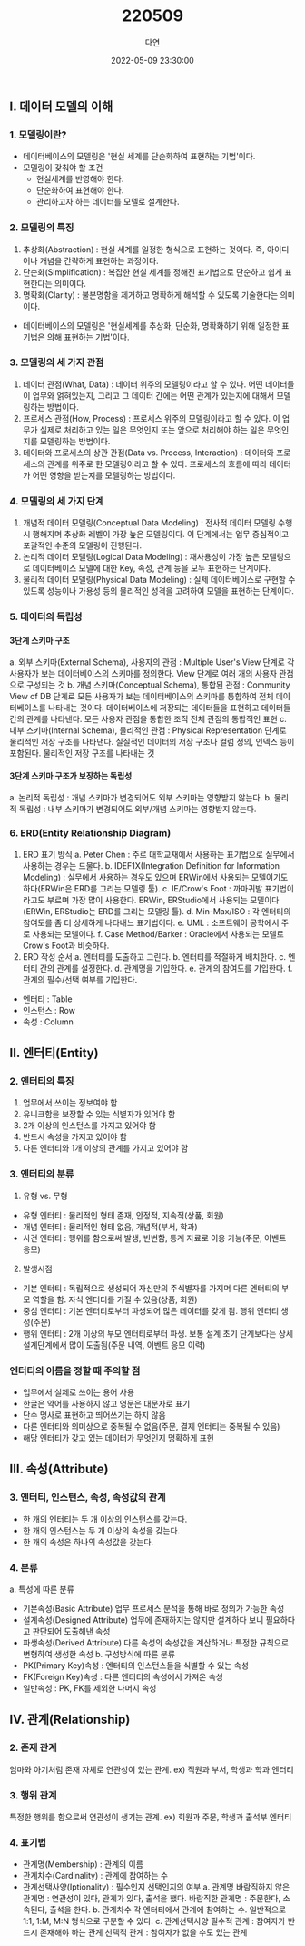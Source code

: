 ﻿---
title: 220509
author: 다연
date: 2022-05-09 23:30:00
categories: [Study, TIL]
tags: [sql, til]
---
## Ⅰ. 데이터 모델의 이해
### 1. 모델링이란?
* 데이터베이스의 모델링은 '현실 세계를 단순화하여 표현하는 기법'이다. 
* 모델링이 갖춰야 할 조건
	* 현실세계를 반영해야 한다.
	* 단순화하여 표현해야 한다.
	* 관리하고자 하는 데이터를 모델로 설계한다.
### 2. 모델링의 특징
1. 추상화(Abstraction) : 현실 세계를 일정한 형식으로 표현하는 것이다. 즉, 아이디어나 개념을 간략하게 표현하는 과정이다.
2. 단순화(Simplification) : 복잡한 현실 세계를 정해진 표기법으로 단순하고 쉽게 표현한다는 의미이다.
3. 명확화(Clarity) : 불분명함을 제거하고 명확하게 해석할 수 있도록 기술한다는 의미이다.
* 데이터베이스의 모델링은 '현실세계를 추상화, 단순화, 명확화하기 위해 일정한 표기법은 의해 표현하는 기법'이다.
### 3. 모델링의 세 가지 관점
1. 데이터 관점(What, Data) : 데이터 위주의 모델링이라고 할 수 있다. 어떤 데이터들이 업무와 얽혀있는지, 그리고 그 데이터 간에는 어떤 관계가 있는지에 대해서 모델링하는 방법이다.
2. 프로세스 관점(How, Process) : 프로세스 위주의 모델링이라고 할 수 있다. 이 업무가 실제로 처리하고 있는 일은 무엇인지 또는 앞으로 처리해야 하는 일은 무엇인지를 모델링하는 방법이다.
3. 데이터와 프로세스의 상관 관점(Data vs. Process, Interaction) : 데이터와 프로세스의 관계를 위주로 한 모델링이라고 할 수 있다. 프로세스의 흐름에 따라 데이터가 어떤 영향을 받는지를 모델링하는 방법이다. 
### 4. 모델링의 세 가지 단계
1. 개념적 데이터 모델링(Conceptual Data Modeling) : 전사적 데이터 모델링 수행 시 행해지며 추상화 레벨이 가장 높은 모델링이다. 이 단계에서는 업무 중심적이고 포괄적인 수준의 모델링이 진행된다.
2. 논리적 데이터 모델링(Logical Data Modeling) : 재사용성이 가장 높은 모델링으로 데이터베이스 모델에 대한 Key, 속성, 관계 등을 모두 표현하는 단계이다.
3. 물리적 데이터 모델링(Physical Data Modeling) : 실제 데이터베이스로 구현할 수 있도록 성능이나 가용성 등의 물리적인 성격을 고려하여 모델을 표현하는 단계이다.
### 5. 데이터의 독립성
#### 3단계 스키마 구조
a. 외부 스키마(External Schema), 사용자의 관점 : Multiple User's View 단계로 각 사용자가 보는 데이터베이스의 스키마를 정의한다. View 단계로 여러 개의 사용자 관점으로 구성되는 것
b. 개념 스키마(Conceptual Schema), 통합된 관점 : Community View of DB 단계로 모든 사용자가 보는 데이터베이스의 스키마를 통합하여 전체 데이터베이스를 나타내는 것이다. 데이터베이스에 저장되는 데이터들을 표현하고 데이터들 간의 관계를 나타낸다. 모든 사용자 관점을 통합한 조직 전체 관점의 통합적인 표현
c. 내부 스키마(Internal Schema), 물리적인 관점 : Physical Representation 단계로 물리적인 저장 구조를 나타낸다. 실질적인 데이터의 저장 구조나 컬럼 정의, 인덱스 등이 포함된다. 물리적인 저장 구조를 나타내는 것
#### 3단계 스키마 구조가 보장하는 독립성
a. 논리적 독립성 : 개념 스키마가 변경되어도 외부 스키마는 영향받지 않는다.
b. 물리적 독립성 : 내부 스키마가 변경되어도 외부/개념 스키마는 영향받지 않는다.
### 6. ERD(Entity Relationship Diagram)
1. ERD 표기 방식
a. Peter Chen : 주로 대학교재에서 사용하는 표기법으로 실무에서 사용하는 경우는 드물다.
b. IDEF1X(Integration Definition for Information Modeling) : 실무에서 사용하는 경우도 있으며 ERWin에서 사용되는 모델이기도 하다(ERWin은 ERD를 그리는 모델링 툴).
c. IE/Crow's Foot : 까마귀발 표기법이라고도 부르며 가장 많이 사용한다. ERWin, ERStudio에서 사용되는 모델이다(ERWin, ERStudio는 ERD를 그리는 모델링 툴).
d. Min-Max/ISO : 각 엔터티의 참여도를 좀 더 상세하게 나타내느 표기법이다. 
e. UML : 소프트웨어 공학에서 주로 사용되는 모델이다.
f. Case Method/Barker : Oracle에서 사용되는 모델로 Crow's Foot과 비슷하다. 
2. ERD 작성 순서
a. 엔터티를 도출하고 그린다.
b. 엔터티를 적절하게 배치한다.
c. 엔터티 간의 관계를 설정한다.
d. 관계명을 기입한다.
e. 관계의 참여도를 기입한다.
f. 관계의 필수/선택 여부를 기입한다. 
* 엔터티 : Table
* 인스턴스 : Row
* 속성 : Column
## Ⅱ. 엔터티(Entity)
### 2. 엔터티의 특징
1. 업무에서 쓰이는 정보여야 함
2. 유니크함을 보장할 수 있는 식별자가 있어야 함
3. 2개 이상의 인스턴스를 가지고 있어야 함
4. 반드시 속성을 가지고 있어야 함
5. 다른 엔터티와 1개 이상의 관계를 가지고 있어야 함
### 3. 엔터티의 분류
1. 유형 vs. 무형
* 유형 엔터티 : 물리적인 형태 존재, 안정적, 지속적(상품, 회원)
* 개념 엔터티 : 물리적인 형태 없음, 개념적(부서, 학과)
* 사건 엔터티 : 행위를 함으로써 발생, 빈번함, 통계 자료로 이용 가능(주문, 이벤트 응모)
2. 발생시점
* 기본 엔터티 : 독립적으로 생성되어 자신만의 주식별자를 가지며 다른 엔터티의 부모 역할을 함. 자식 엔터티를 가질 수 있음(상품, 회원)
* 중심 엔터티 : 기본 엔터티로부터 파생되어 많은 데이터를 갖게 됨. 행위 엔터티 생성(주문)
* 행위 엔터티 : 2개 이상의 부모 엔터티로부터 파생. 보통 설계 초기 단계보다는 상세 설계단계에서 많이 도출됨(주문 내역, 이벤트 응모 이력)
### 엔터티의 이름을 정할 때 주의할 점
* 업무에서 실제로 쓰이는 용어 사용
* 한글은 약어를 사용하지 않고 영문은 대문자로 표기
* 단수 명사로 표현하고 띄어쓰기는 하지 않음
* 다른 엔터티와 의미상으로 중복될 수 없음(주문, 결제 엔터티는 중복될 수 있음)
* 해당 엔터티가 갖고 있는 데이터가 무엇인지 명확하게 표현
## Ⅲ. 속성(Attribute)
### 3. 엔터티, 인스턴스, 속성, 속성값의 관계
* 한 개의 엔터티는 두 개 이상의 인스턴스를 갖는다.
* 한 개의 인스턴스는 두 개 이상의 속성을 갖는다.
* 한 개의 속성은 하나의 속성값을 갖는다. 
### 4. 분류
a. 특성에 따른 분류
* 기본속성(Basic Attribute) 업무 프로세스 분석을 통해 바로 정의가 가능한 속성
* 설계속성(Designed Attribute) 업무에 존재하지는 않지만 설계하다 보니 필요하다고 판단되어 도출해낸 속성
* 파생속성(Derived Attribute) 다른 속성의 속성값을 계산하거나 특정한 규칙으로 변형하여 생성한 속성
b. 구성방식에 따른 분류
* PK(Primary Key)속성 : 엔터티의 인스턴스들을 식별할 수 있는 속성
* FK(Foreign Key)속성 : 다른 엔터티의 속성에서 가져온 속성
* 일반속성 : PK, FK를 제외한 나머지 속성
## Ⅳ. 관계(Relationship)
### 2. 존재 관계
엄마와 아기처럼 존재 자체로 연관성이 있는 관계.
ex) 직원과 부서, 학생과 학과 엔터티
### 3. 행위 관계
특정한 행위를 함으로써 연관성이 생기는 관계.
ex) 회원과 주문, 학생과 출석부 엔터티
### 4. 표기법
* 관계명(Membership) : 관계의 이름
* 관계차수(Cardinality) : 관계에 참여하는 수
* 관계선택사양(Iptionality) : 필수인지 선택인지의 여부
a. 관계명
	바람직하지 않은 관계명 : 연관성이 있다, 관계가 있다, 출석을 했다.
	바람직한 관계명 : 주문한다, 소속된다, 출석을 한다.
b. 관계차수
	각 엔터티에서 관계에 참여하는 수. 일반적으로 1:1, 1:M, M:N 형식으로 구분할 수 있다.
c. 관계선택사양
	필수적 관계 : 참여자가 반드시 존재해야 하는 관계
	선택적 관계 : 참여자가 없을 수도 있는 관계
